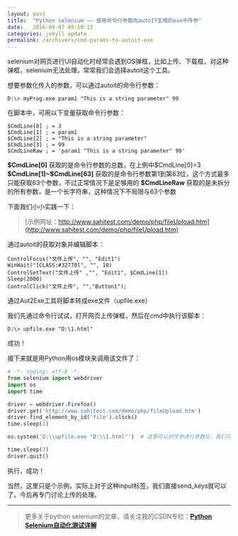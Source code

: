 ```yaml
---
layout: post
title:  "Python selenium —— 使用命令行参数向autoIT生成的exe中传参"
date:   2016-09-07 09:10:15
categories: jekyll update
permalink: /archivers/cmd-params-to-autoit-exe
---
```



selenium对网页进行UI自动化时经常会遇到OS弹框，比如上传、下载框，对这种弹框，selenium无法处理，常常我们会选择autoit这个工具。

想要参数化传入的参数，可以通过autoit的命令行参数：

	D:\> myProg.exe param1 "This is a string parameter" 99 

在脚本中，可用以下变量获取命令行参数：

	$CmdLine[0] ; = 3
	$CmdLine[1] ; = param1
	$CmdLine[2] ; = "This is a string parameter"
	$CmdLine[3] ; = 99
	$CmdLineRaw ; = 'param1 "This is a string parameter" 99'

**\$CmdLine[0]** 获取的是命令行参数的总数，在上例中\$CmdLine[0]=3
**\$CmdLine[1]~\$CmdLine[63]** 获取的是命令行参数第1到第63位，这个方式最多只能获取63个参数，不过正常情况下是足够用的
**\$CmdLineRaw** 获取的是未拆分的所有参数，是一个长字符串，这种情况下不局限与63个参数

下面我们小小实践一下：

> [示例网址：http://www.sahitest.com/demo/php/fileUpload.htm](http://www.sahitest.com/demo/php/fileUpload.htm)

通过autoit的获取对象并编辑脚本：

```autoit
ControlFocus("文件上传", "", "Edit1")
WinWait("[CLASS:#32770]", "", 10)
ControlSetText("文件上传" ,"", "Edit1", $CmdLine[1])
Sleep(2000)
ControlClick("文件上传", "","Button1");
```

通过Aut2Exe工具将脚本转成exe文件（upfile.exe）

我们先通过命令行试试，打开网页上传弹框，然后在cmd中执行该脚本：

```batch
D:\> upfile.exe "D:\1.html"
```

成功！

接下来就是用Python用os模块来调用该文件了：

```python
# -*- coding: utf-8 -*-
from selenium import webdriver
import os
import time

driver = webdriver.Firefox()
driver.get('http://www.sahitest.com/demo/php/fileUpload.htm')
driver.find_element_by_id('file').click()
time.sleep(1)

os.system('D:\\upfile.exe "D:\\1.html"')  # 这里可以对传参进行参数化，我们可以通过py脚本来控制所要上传的文件了

time.sleep(3)
driver.quit()
```

执行，成功！

当然，这里只是个示例，实际上对于这种input标签，我们直接send_keys就可以了。今后再专门讨论上传的处理。

****

> 更多关于python selenium的文章，请关注我的CSDN专栏：**[Python Selenium自动化测试详解](http://blog.csdn.net/column/details/12694.html)**